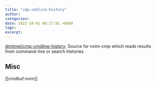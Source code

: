 ```yaml
---
title: "cmp-cmdline-history"
author: 
categories: 
date: 2022-10-01 08:17:01 +0800
tags: 
excerpt: 
---
```


[dmitmel/cmp-cmdline-history](https://github.com/dmitmel/cmp-cmdline-history): Source for nvim-cmp which reads results from command-line or search histories



## Misc

[[cmdbuf.nvim]]


